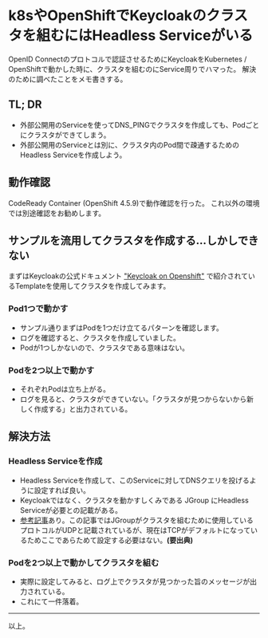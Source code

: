 # k8sやOpenShiftでKeycloakのクラスタを組むにはHeadless Serviceがいる

OpenID Connectのプロトコルで認証させるためにKeycloakをKubernetes / OpenShiftで動かした時に、クラスタを組むのにService周りでハマった。
解決のために調べたことをメモ書きする。


## TL; DR

* 外部公開用のServiceを使ってDNS_PINGでクラスタを作成しても、Podごとにクラスタができてしまう。
* 外部公開用のServiceとは別に、クラスタ内のPod間で疎通するためのHeadless Serviceを作成しよう。


## 動作確認

CodeReady Container (OpenShift 4.5.9)で動作確認を行った。
これ以外の環境では別途確認をお勧めします。


## サンプルを流用してクラスタを作成する...しかしできない

まずはKeycloakの公式ドキュメント ["Keycloak on Openshift"](https://www.keycloak.org/getting-started/getting-started-openshift) で紹介されているTemplateを使用してクラスタを作成してみます。

### Pod1つで動かす

* サンプル通りまずはPodを1つだけ立てるパターンを確認します。
* ログを確認すると、クラスタを作成していました。
* Podが1つしかないので、クラスタである意味はない。

### Podを2つ以上で動かす

* それぞれPodは立ち上がる。
* ログを見ると、クラスタができていない。「クラスタが見つからないから新しく作成する」と出力されている。


## 解決方法

### Headless Serviceを作成

* Headless Serviceを作成して、このServiceに対してDNSクエリを投げるように設定すれば良い。
* Keycloakではなく、クラスタを動かすしくみである JGroup にHeadless Serviceが必要との記載がある。
* [参考記事](https://qiita.com/t-mogi/items/ba38a614c1637a8aef93)あり。この記事ではJGroupがクラスタを組むために使用しているプロトコルがUDPと記載されているが、現在はTCPがデフォルトになっているためここであらためて設定する必要はない。**(要出典)**

### Podを2つ以上で動かしてクラスタを組む

* 実際に設定してみると、ログ上でクラスタが見つかった旨のメッセージが出力されている。
* これにて一件落着。

---

以上。
